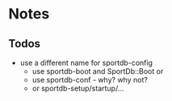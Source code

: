 # Notes

## Todos

- use a different name for sportdb-config
  -  use sportdb-boot   and SportDb::Boot or
  -  use sportdb-conf    - why? why not?
  -   or sportdb-setup/startup/...
